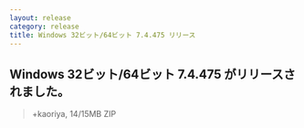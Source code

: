 ```yaml
---
layout: release
category: release
title: Windows 32ビット/64ビット 7.4.475 リリース
---
```

## Windows 32ビット/64ビット 7.4.475 がリリースされました。

> +kaoriya, 14/15MB ZIP
